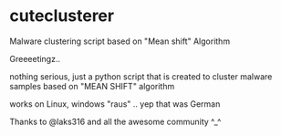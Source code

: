 # cuteclusterer
Malware clustering script based on "Mean shift" Algorithm

Greeeetingz..

nothing serious, just a python script that is created to cluster malware samples based on "MEAN SHIFT" algorithm

works on Linux, windows "raus" .. yep that was German

Thanks to @laks316 and all the awesome community ^_^

